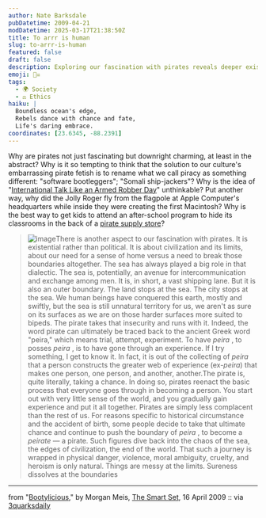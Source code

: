 ```yaml
---
author: Nate Barksdale
pubDatetime: 2009-04-21
modDatetime: 2025-03-17T21:38:50Z
title: To arrr is human
slug: to-arrr-is-human
featured: false
draft: false
description: Exploring our fascination with pirates reveals deeper existential themes about boundaries and identity.
emoji: 🏴‍☠️
tags:
  - 🌍 Society
  - ⚖️ Ethics
haiku: |
  Boundless ocean's edge,  
  Rebels dance with chance and fate,  
  Life's daring embrace.
coordinates: [23.6345, -88.2391]
---
```


Why are pirates not just fascinating but downright charming, at least in the abstract? Why is it so tempting to think that the solution to our culture's embarrassing pirate fetish is to rename what we call piracy as something different: "software bootleggers"; "Somali ship-jackers"? Why is the idea of "[International Talk Like an Armed Robber Day](http://www.talklikeapirate.com/)" unthinkable? Put another way, why did the Jolly Roger fly from the flagpole at Apple Computer's headquarters while inside they were creating the first Macintosh? Why is the best way to get kids to attend an after-school program to hide its classrooms in the back of a [pirate supply store](http://www.826valencia.org/store/)?

> ![image](http://culture-making.com/media/6a00d8341c562c53ef01156f32fb5b970c-320wi.jpg)There is another aspect to our fascination with pirates. It is existential rather than political. It is about civilization and its limits, about our need for a sense of home versus a need to break those boundaries altogether. The sea has always played a big role in that dialectic. The sea is, potentially, an avenue for intercommunication and exchange among men. It is, in short, a vast shipping lane. But it is also an outer boundary. The land stops at the sea. The city stops at the sea. We human beings have conquered this earth, mostly and swiftly, but the sea is still unnatural territory for us, we aren\'t as sure on its surfaces as we are on those harder surfaces more suited to bipeds. The pirate takes that insecurity and runs with it. Indeed, the word pirate can ultimately be traced back to the ancient Greek word "peira," which means trial, attempt, experiment. To have _peira_ , to posses _peira_ , is to have gone through an experience. If I try something, I get to know it. In fact, it is out of the collecting of _peira_ that a person constructs the greater web of experience (ex-_peira_) that makes one person, one person, and another, another.The pirate is, quite literally, taking a chance. In doing so, pirates reenact the basic process that everyone goes through in becoming a person. You start out with very little sense of the world, and you gradually gain experience and put it all together. Pirates are simply less complacent than the rest of us. For reasons specific to historical circumstance and the accident of birth, some people decide to take that ultimate chance and continue to push the boundary of _peira_ , to become a _peirate_ — a pirate. Such figures dive back into the chaos of the sea, the edges of civilization, the end of the world. That such a journey is wrapped in physical danger, violence, moral ambiguity, cruelty, and heroism is only natural. Things are messy at the limits. Sureness dissolves at the boundaries

---

from "[Bootylicious](http://www.thesmartset.com/article/article04160901.aspx)," by Morgan Meis, [The Smart Set](http://www.thesmartset.com/article/article04160901.aspx), 16 April 2009 :: via [3quarksdaily](http://web.archive.org/web/20231004124554/https://3quarksdaily.com/3quarksdaily/2009/04/bootylicious-the-love-affair-with-pirates.html)
